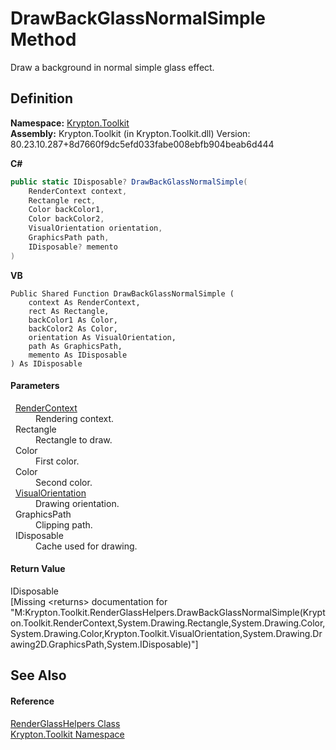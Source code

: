 # DrawBackGlassNormalSimple Method


Draw a background in normal simple glass effect.



## Definition
**Namespace:** <a href="79d2eac2-21f4-54ff-7552-b20c33c30600.md">Krypton.Toolkit</a>  
**Assembly:** Krypton.Toolkit (in Krypton.Toolkit.dll) Version: 80.23.10.287+8d7660f9dc5efd033fabe008ebfb904beab6d444

**C#**
``` C#
public static IDisposable? DrawBackGlassNormalSimple(
	RenderContext context,
	Rectangle rect,
	Color backColor1,
	Color backColor2,
	VisualOrientation orientation,
	GraphicsPath path,
	IDisposable? memento
)
```
**VB**
``` VB
Public Shared Function DrawBackGlassNormalSimple ( 
	context As RenderContext,
	rect As Rectangle,
	backColor1 As Color,
	backColor2 As Color,
	orientation As VisualOrientation,
	path As GraphicsPath,
	memento As IDisposable
) As IDisposable
```



#### Parameters
<dl><dt>  <a href="ef60a5af-08ff-7a94-87f5-362a7e392cd4.md">RenderContext</a></dt><dd>Rendering context.</dd><dt>  Rectangle</dt><dd>Rectangle to draw.</dd><dt>  Color</dt><dd>First color.</dd><dt>  Color</dt><dd>Second color.</dd><dt>  <a href="d38051f8-c2cc-e81c-0029-02f7ad46f2fa.md">VisualOrientation</a></dt><dd>Drawing orientation.</dd><dt>  GraphicsPath</dt><dd>Clipping path.</dd><dt>  IDisposable</dt><dd>Cache used for drawing.</dd></dl>

#### Return Value
IDisposable  
\[Missing &lt;returns&gt; documentation for "M:Krypton.Toolkit.RenderGlassHelpers.DrawBackGlassNormalSimple(Krypton.Toolkit.RenderContext,System.Drawing.Rectangle,System.Drawing.Color,System.Drawing.Color,Krypton.Toolkit.VisualOrientation,System.Drawing.Drawing2D.GraphicsPath,System.IDisposable)"\]

## See Also


#### Reference
<a href="5dd36462-c8ca-e41d-4392-c6e4e5729519.md">RenderGlassHelpers Class</a>  
<a href="79d2eac2-21f4-54ff-7552-b20c33c30600.md">Krypton.Toolkit Namespace</a>  
